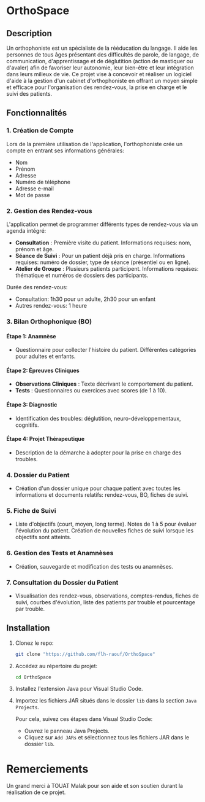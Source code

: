 # OrthoSpace

## Description
Un orthophoniste est un spécialiste de la rééducation du langage. Il aide les personnes de tous âges présentant des difficultés de parole, de langage, de communication, d'apprentissage et de déglutition (action de mastiquer ou d'avaler) afin de favoriser leur autonomie, leur bien-être et leur intégration dans leurs milieux de vie. Ce projet vise à concevoir et réaliser un logiciel d'aide à la gestion d'un cabinet d'orthophoniste en offrant un moyen simple et efficace pour l'organisation des rendez-vous, la prise en charge et le suivi des patients.

## Fonctionnalités

### 1. Création de Compte
Lors de la première utilisation de l'application, l'orthophoniste crée un compte en entrant ses informations générales:
- Nom
- Prénom
- Adresse
- Numéro de téléphone
- Adresse e-mail
- Mot de passe

### 2. Gestion des Rendez-vous
L'application permet de programmer différents types de rendez-vous via un agenda intégré:
- **Consultation** : Première visite du patient. Informations requises: nom, prénom et âge.
- **Séance de Suivi** : Pour un patient déjà pris en charge. Informations requises: numéro de dossier, type de séance (présentiel ou en ligne).
- **Atelier de Groupe** : Plusieurs patients participent. Informations requises: thématique et numéros de dossiers des participants.

Durée des rendez-vous:
- Consultation: 1h30 pour un adulte, 2h30 pour un enfant
- Autres rendez-vous: 1 heure

### 3. Bilan Orthophonique (BO)
#### Étape 1: Anamnèse
- Questionnaire pour collecter l'histoire du patient. Différentes catégories pour adultes et enfants.

#### Étape 2: Épreuves Cliniques
- **Observations Cliniques** : Texte décrivant le comportement du patient.
- **Tests** : Questionnaires ou exercices avec scores (de 1 à 10).

#### Étape 3: Diagnostic
- Identification des troubles: déglutition, neuro-développementaux, cognitifs.

#### Étape 4: Projet Thérapeutique
- Description de la démarche à adopter pour la prise en charge des troubles.

### 4. Dossier du Patient
- Création d'un dossier unique pour chaque patient avec toutes les informations et documents relatifs: rendez-vous, BO, fiches de suivi.

### 5. Fiche de Suivi
- Liste d'objectifs (court, moyen, long terme). Notes de 1 à 5 pour évaluer l'évolution du patient. Création de nouvelles fiches de suivi lorsque les objectifs sont atteints.

### 6. Gestion des Tests et Anamnèses
- Création, sauvegarde et modification des tests ou anamnèses.

### 7. Consultation du Dossier du Patient
- Visualisation des rendez-vous, observations, comptes-rendus, fiches de suivi, courbes d'évolution, liste des patients par trouble et pourcentage par trouble.

## Installation
1. Clonez le repo:
   ```bash
   git clone "https://github.com/flh-raouf/OrthoSpace"
   ```
2. Accédez au répertoire du projet:
   ```bash
   cd OrthoSpace
   ```
3. Installez l'extension Java pour Visual Studio Code.

4. Importez les fichiers JAR situés dans le dossier `lib` dans la section `Java Projects`.

    Pour cela, suivez ces étapes dans Visual Studio Code:

    - Ouvrez le panneau Java Projects.
    - Cliquez sur `Add JARs` et sélectionnez tous les fichiers JAR dans le dossier `lib`.

###

# Remerciements
Un grand merci à TOUAT Malak pour son aide et son soutien durant la réalisation de ce projet.


